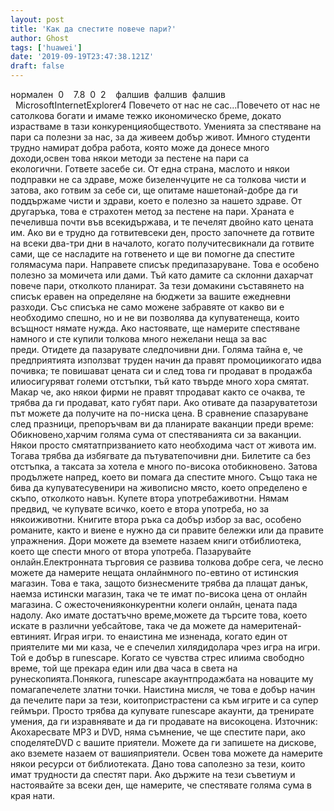 ```yaml
---
layout: post
title: 'Как да спестите повече пари?'
author: Ghost
tags: ['huawei']
date: '2019-09-19T23:47:38.121Z'
draft: false
---
```


нормален  0    7.8  0  2    фалшив  фалшив  фалшив                                          MicrosoftInternetExplorer4 Повечето от нас не сас...Повечето от нас не сатолкова богати и имаме тежко икономическо бреме, докато израстваме в тази конкуренцияобществото. Уменията за спестяване на пари са полезни за нас, за да живеем добър живот. Имного студенти трудно намират добра работа, която може да донесе много доходи,освен това някои методи за пестене на пари са екологични. Гответе засебе си. От една страна, маслото и някои подправки не са здраве, може бизеленчуците не са толкова чисти и затова, ако готвим за себе си, ще опитаме нашетонай-добре да ги поддържаме чисти и здрави, което е полезно за нашето здраве. От другаръка, това е страхотен метод за пестене на пари. Храната е печеливша почти във всекидържава, и те печелят двойно като цената им. Ако ви е трудно да готвитевсеки ден, просто започнете да готвите на всеки два-три дни в началото, когато получитесвикнали да готвите сами, ще се насладите на готвенето и ще ви помогне да спестите голямасума пари. Направете списък предипазаруване. Това е особено полезно за момичета или дами. Тъй като дамите са склонни дахарчат повече пари, отколкото планират. За тези домакини съставянето на списък еравен на определяне на бюджети за вашите ежедневни разходи. Със списъка не само можене забравяте от какво ви е необходимо спешно, но и не ви позволява да купуватенеща, които всъщност нямате нужда. Ако настоявате, ще намерите спестяване намного и сте купили толкова много нежелани неща за вас преди. Отидете да пазарувате следпочивни дни. Голяма тайна е, че предприятията използват труден начин да правят промоциикогато идва почивка; те повишават цената си и след това ги продават в продажба илиосигуряват големи отстъпки, тъй като твърде много хора смятат. Макар че, ако някои фирми не правят тпродават както се очаква, те трябва да ги продават, като губят пари. Ако отивате да пазаруватетози път можете да получите на по-ниска цена. В сравнение спазаруване след празници, препоръчвам ви да планирате ваканции преди време: Обикновено,харчим голяма сума от спестяванията си за ваканции. Някои просто смятатпризванието като необходима част от живота им. Тогава трябва да избягвате да пътуватепочивни дни. Билетите са без отстъпка, а таксата за хотела е много по-висока отобикновено. Затова продължете напред, което ви помага да спестите много. Също така не бива да купуватесувенири на живописно място, което определено е скъпо, отколкото навън. Купете втора употребаживотни. Нямам предвид, че купувате всичко, което е втора употреба, но за някоиживотни. Книгите втора ръка са добър избор за вас, особено романите, както и виене е нужно да си правите бележки или да правите упражнения. Дори можете да вземете назаем книги отбиблиотека, което ще спести много от втора употреба. Пазарувайте онлайн.Електронната търговия се развива толкова добре сега, че лесно можете да намерите нещата онлайнмного по-евтино от истинския магазин. Това е така, защото бизнесмените трябва да плащат данък, наемза истински магазин, така че те имат по-висока цена от онлайн магазина. С ожесточенияконкурентни колеги онлайн, цената пада надолу. Ако имате достатъчно време,можете да търсите това, което искате в различни уебсайтове, така че да можете да намеритенай-евтиният. Играя игри. то енаистина ме изненада, когато един от приятелите ми ми каза, че е спечелил хилядидолара чрез игра на игри. Той е добър в runescape. Когато се чувства стрес илиима свободно време, той ще прекара един или два часа в света на рунескопията.Понякога, runescape акаунтпродажбата на новаците му помагапечелете златни точки. Наистина мисля, че това е добър начин да печелите пари за тези, коитопристрастени са към игрите и са супер геймъри. Просто трябва да купувате runescape акаунти, да тренирате умения, да ги изравнявате и да ги продавате на високоцена. Източник: Акохаресвате MP3 и DVD, няма съмнение, че ще спестите пари, ако споделятеDVD с вашите приятели. Можете да ги запишете на дискове, ако вземете назаем от вашияприятели. Освен това можете да намерите някои ресурси от библиотеката. Дано това саполезно за тези, които имат трудности да спестят пари. Ако държите на тези съветиум и настоявайте за всеки ден, ще намерите, че спестявате голяма сума в края нати. 
